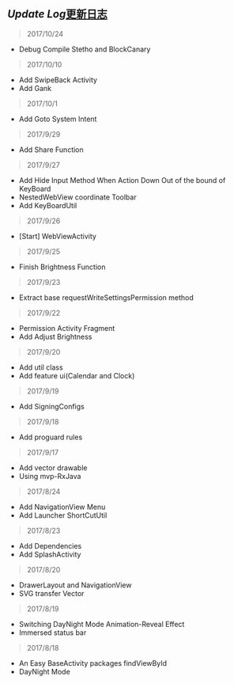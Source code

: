 ## *Update Log*[更新日志](doc-zh/UpdateLog-zh.md)
> 2017/10/24
- Debug Compile Stetho and BlockCanary

> 2017/10/10
- Add SwipeBack Activity
- Add Gank

> 2017/10/1
- Add Goto System Intent

> 2017/9/29
- Add Share Function

> 2017/9/27
- Add Hide Input Method When Action Down Out of the bound of KeyBoard
- NestedWebView coordinate Toolbar
- Add KeyBoardUtil

> 2017/9/26
- [Start] WebViewActivity

> 2017/9/25
- Finish Brightness Function

> 2017/9/23
- Extract base requestWriteSettingsPermission method

> 2017/9/22
- Permission Activity Fragment
- Add Adjust Brightness

> 2017/9/20
- Add util class
- Add feature ui(Calendar and Clock)

> 2017/9/19
- Add SigningConfigs

> 2017/9/18
- Add proguard rules

> 2017/9/17
- Add vector drawable
- Using mvp-RxJava

> 2017/8/24
- Add NavigationView Menu
- Add Launcher ShortCutUtil

> 2017/8/23
- Add Dependencies
- Add SplashActivity

> 2017/8/20
- DrawerLayout and NavigationView
- SVG transfer Vector

> 2017/8/19
- Switching DayNight Mode Animation-Reveal Effect
- Immersed status bar

> 2017/8/18
- An Easy BaseActivity packages findViewById
- DayNight Mode   

 

